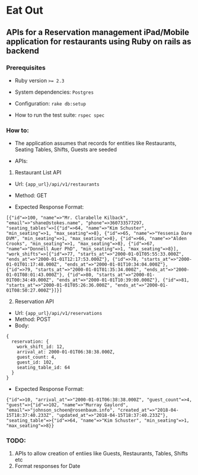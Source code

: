 # Eat Out

## APIs for a Reservation management iPad/Mobile application for restaurants using Ruby on rails as backend


### Prerequisites

* Ruby version `>= 2.3`

* System dependencies: `Postgres`

* Configuration: `rake db:setup`

* How to run the test suite: `rspec spec`


### How to:

* The application assumes that records for entities like Restaurants, Seating Tables, Shifts, Guests are seeded

- APIs:

1. Restaurant List API

- Url: `{app_url}/api/v1/restaurants`
- Method: GET

- Expected Response Format:
```
[{"id"=>100, "name"=>"Mr. Clarabelle Kilback", "email"=>"shane@stokes.name", "phone"=>360733577297, "seating_tables"=>[{"id"=>64, "name"=>"Kim Schuster", "min_seating"=>1, "max_seating"=>8}, {"id"=>65, "name"=>"Yessenia Dare DVM", "min_seating"=>1, "max_seating"=>8}, {"id"=>66, "name"=>"Alden Crooks", "min_seating"=>1, "max_seating"=>8}, {"id"=>67, "name"=>"Donnell Auer PhD", "min_seating"=>1, "max_seating"=>8}], "work_shifts"=>[{"id"=>77, "starts_at"=>"2000-01-01T05:55:33.000Z", "ends_at"=>"2000-01-01T12:17:53.000Z"}, {"id"=>78, "starts_at"=>"2000-01-01T01:17:48.000Z", "ends_at"=>"2000-01-01T10:34:04.000Z"}, {"id"=>79, "starts_at"=>"2000-01-01T01:35:34.000Z", "ends_at"=>"2000-01-01T08:01:43.000Z"}, {"id"=>80, "starts_at"=>"2000-01-01T00:34:49.000Z", "ends_at"=>"2000-01-01T10:39:00.000Z"}, {"id"=>81, "starts_at"=>"2000-01-01T05:26:36.000Z", "ends_at"=>"2000-01-01T08:50:27.000Z"}]}]
```


2. Reservation API

- Url: `{app_url}/api/v1/reservations`
- Method: POST
- Body:
```
{ 
  reservation: {
    work_shift_id: 12,
    arrival_at: 2000-01-01T06:38:38.000Z,
    guest_count: 4,
    guest_id: 102,
    seating_table_id: 64
  }
}
```

- Expected Response Format:
```
{"id"=>10, "arrival_at"=>"2000-01-01T06:38:38.000Z", "guest_count"=>4, "guest"=>{"id"=>102, "name"=>"Murray Gaylord", "email"=>"johnson_schoen@rosenbaum.info", "created_at"=>"2018-04-15T18:37:40.233Z", "updated_at"=>"2018-04-15T18:37:40.233Z"}, "seating_table"=>{"id"=>64, "name"=>"Kim Schuster", "min_seating"=>1, "max_seating"=>8}}
```


### TODO:
1. APIs to allow creation of entiies like Guests, Restaurants, Tables, Shifts etc
2. Format responses for Date